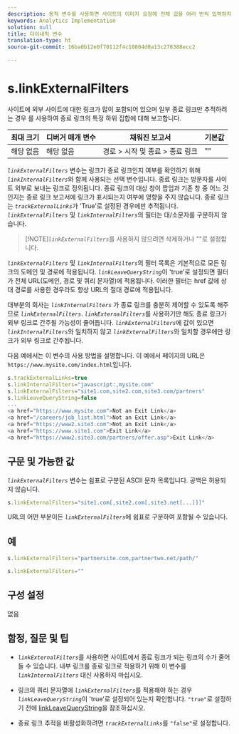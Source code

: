 ```yaml
---
description: 동적 변수를 사용하면 사이트의 이미지 요청에 전체 값을 여러 번씩 입력하지 않고도 한 변수에서 다른 변수로 값을 복사할 수 있습니다.
keywords: Analytics Implementation
solution: null
title: 다이내믹 변수
translation-type: ht
source-git-commit: 16ba0b12e0f70112f4c10804d0a13c278388ecc2

---
```



# s.linkExternalFilters

사이트에 외부 사이트에 대한 링크가 많이 포함되어 있으며 일부 종료 링크만 추적하려는 경우  를 사용하여 종료 링크의 특정 하위 집합에 대해 보고합니다.

| 최대 크기 | 디버거 매개 변수 | 채워진 보고서 | 기본값 |
|---|---|---|---|
| 해당 없음 | 해당 없음 | 경로 &gt; 시작 및 종료 &gt; 종료 링크 | "" |

*`linkExternalFilters`* 변수는 링크가 종료 링크인지 여부를 확인하기 위해 *`linkInternalFilters`*&#x200B;와 함께 사용되는 선택 변수입니다. 종료 링크는 방문자를 사이트 외부로 보내는 링크로 정의됩니다. 종료 링크의 대상 창이 팝업과 기존 창 중 어느 것인지는 종료 링크 보고서에 링크가 표시되는지 여부에 영향을 주지 않습니다. 종료 링크는  *`trackExternalLinks`*&#x200B;가 'True'로 설정된 경우에만 추적됩니다. *`linkExternalFilters`* 및 *`linkInternalFilters`*&#x200B;의 필터는 대/소문자를 구분하지 않습니다.

> [!NOTE]*`linkExternalFilters`*&#x200B;를 사용하지 않으려면 삭제하거나 ""로 설정합니다.

*`linkExternalFilters`* 및 *`linkInternalFilters`*&#x200B;의 필터 목록은 기본적으로 모든 링크의 도메인 및 경로에 적용됩니다. *`linkLeaveQueryString`*&#x200B;이 'true'로 설정되면 필터가 전체 URL(도메인, 경로 및 쿼리 문자열)에 적용됩니다. 이러한 필터는 href 값에 상대 경로를 사용한 경우라도 항상 URL의 절대 경로에 적용됩니다.

대부분의 회사는 *`linkInternalFilters`* 가 종료 링크를 충분히 제어할 수 있도록 해주므로 *`linkExternalFilters`*. *`linkExternalFilters`*&#x200B;를 사용하기만 해도 종료 링크가 외부 링크로 간주될 가능성이 줄어듭니다. *`linkExternalFilters`*&#x200B;에 값이 있으면 *`linkInternalFilters`*&#x200B;와 일치하지 않고 *`linkExternalFilters`*&#x200B;와 일치할 경우에만 링크가 외부 링크로 간주됩니다.

다음 예에서는 이 변수의 사용 방법을 설명합니다. 이 예에서 페이지의 URL은 `https://www.mysite.com/index.html`입니다.

```js
s.trackExternalLinks=true 
s.linkInternalFilters="javascript:,mysite.com" 
s.linkExternalFilters="site1.com,site2.com,site3.com/partners" 
s.linkLeaveQueryString=false 
...
<a href="https://www.mysite.com">Not an Exit Link</a> 
<a href="/careers/job_list.html">Not an Exit Link</a> 
<a href="https://www2.site3.com">Not an Exit Link</a> 
<a href="https://www.site1.com">Exit Link</a> 
<a href="https://www2.site3.com/partners/offer.asp">Exit Link</a> 
```

## 구문 및 가능한 값

*`linkExternalFilters`* 변수는 쉼표로 구분된 ASCII 문자 목록입니다. 공백은 허용되지 않습니다.

```js
s.linkExternalFilters="site1.com[,site2.com[,site3.net[...]]]"
```

URL의 어떤 부분이든 *`linkExternalFilters`*&#x200B;에 쉼표로 구분하여 포함될 수 있습니다.

## 예

```js
s.linkExternalFilters="partnersite.com,partnertwo.net/path/"
```

```js
s.linkExternalFilters=""
```

## 구성 설정

없음

## 함정, 질문 및 팁

* *`linkExternalFilters`*&#x200B;를 사용하면 사이트에서 종료 링크가 되는 링크의 수가 줄어들 수 있습니다. 내부 링크를 종료 링크로 적용하기 위해 이 변수를 *`linkInternalFilters`* 대신 사용하지 마십시오.

* 링크의 쿼리 문자열에 *`linkExternalFilters`*&#x200B;를 적용해야 하는 경우 *`linkLeaveQueryString`*&#x200B;이 'true'로 설정되어 있는지 확인합니다. `"true"`로 설정하기 전에 [linkLeaveQueryString](https://docs.adobe.com/content/help/ko-KR/analytics/implementation/javascript-implementation/variables-analytics-reporting/config-var/s-account.html)을 참조하십시오.

* 종료 링크 추적을 비활성화하려면 *`trackExternalLinks`*&#x200B;를 `"false"`로 설정합니다.
